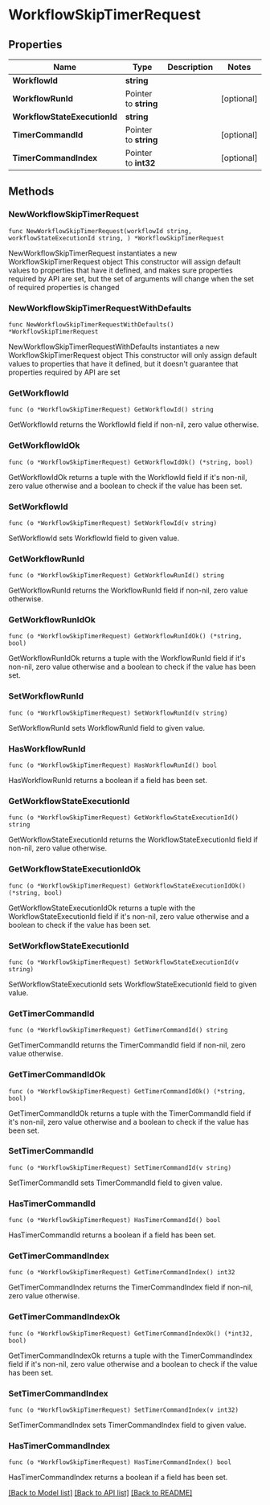 # WorkflowSkipTimerRequest

## Properties

Name | Type | Description | Notes
------------ | ------------- | ------------- | -------------
**WorkflowId** | **string** |  | 
**WorkflowRunId** | Pointer to **string** |  | [optional] 
**WorkflowStateExecutionId** | **string** |  | 
**TimerCommandId** | Pointer to **string** |  | [optional] 
**TimerCommandIndex** | Pointer to **int32** |  | [optional] 

## Methods

### NewWorkflowSkipTimerRequest

`func NewWorkflowSkipTimerRequest(workflowId string, workflowStateExecutionId string, ) *WorkflowSkipTimerRequest`

NewWorkflowSkipTimerRequest instantiates a new WorkflowSkipTimerRequest object
This constructor will assign default values to properties that have it defined,
and makes sure properties required by API are set, but the set of arguments
will change when the set of required properties is changed

### NewWorkflowSkipTimerRequestWithDefaults

`func NewWorkflowSkipTimerRequestWithDefaults() *WorkflowSkipTimerRequest`

NewWorkflowSkipTimerRequestWithDefaults instantiates a new WorkflowSkipTimerRequest object
This constructor will only assign default values to properties that have it defined,
but it doesn't guarantee that properties required by API are set

### GetWorkflowId

`func (o *WorkflowSkipTimerRequest) GetWorkflowId() string`

GetWorkflowId returns the WorkflowId field if non-nil, zero value otherwise.

### GetWorkflowIdOk

`func (o *WorkflowSkipTimerRequest) GetWorkflowIdOk() (*string, bool)`

GetWorkflowIdOk returns a tuple with the WorkflowId field if it's non-nil, zero value otherwise
and a boolean to check if the value has been set.

### SetWorkflowId

`func (o *WorkflowSkipTimerRequest) SetWorkflowId(v string)`

SetWorkflowId sets WorkflowId field to given value.


### GetWorkflowRunId

`func (o *WorkflowSkipTimerRequest) GetWorkflowRunId() string`

GetWorkflowRunId returns the WorkflowRunId field if non-nil, zero value otherwise.

### GetWorkflowRunIdOk

`func (o *WorkflowSkipTimerRequest) GetWorkflowRunIdOk() (*string, bool)`

GetWorkflowRunIdOk returns a tuple with the WorkflowRunId field if it's non-nil, zero value otherwise
and a boolean to check if the value has been set.

### SetWorkflowRunId

`func (o *WorkflowSkipTimerRequest) SetWorkflowRunId(v string)`

SetWorkflowRunId sets WorkflowRunId field to given value.

### HasWorkflowRunId

`func (o *WorkflowSkipTimerRequest) HasWorkflowRunId() bool`

HasWorkflowRunId returns a boolean if a field has been set.

### GetWorkflowStateExecutionId

`func (o *WorkflowSkipTimerRequest) GetWorkflowStateExecutionId() string`

GetWorkflowStateExecutionId returns the WorkflowStateExecutionId field if non-nil, zero value otherwise.

### GetWorkflowStateExecutionIdOk

`func (o *WorkflowSkipTimerRequest) GetWorkflowStateExecutionIdOk() (*string, bool)`

GetWorkflowStateExecutionIdOk returns a tuple with the WorkflowStateExecutionId field if it's non-nil, zero value otherwise
and a boolean to check if the value has been set.

### SetWorkflowStateExecutionId

`func (o *WorkflowSkipTimerRequest) SetWorkflowStateExecutionId(v string)`

SetWorkflowStateExecutionId sets WorkflowStateExecutionId field to given value.


### GetTimerCommandId

`func (o *WorkflowSkipTimerRequest) GetTimerCommandId() string`

GetTimerCommandId returns the TimerCommandId field if non-nil, zero value otherwise.

### GetTimerCommandIdOk

`func (o *WorkflowSkipTimerRequest) GetTimerCommandIdOk() (*string, bool)`

GetTimerCommandIdOk returns a tuple with the TimerCommandId field if it's non-nil, zero value otherwise
and a boolean to check if the value has been set.

### SetTimerCommandId

`func (o *WorkflowSkipTimerRequest) SetTimerCommandId(v string)`

SetTimerCommandId sets TimerCommandId field to given value.

### HasTimerCommandId

`func (o *WorkflowSkipTimerRequest) HasTimerCommandId() bool`

HasTimerCommandId returns a boolean if a field has been set.

### GetTimerCommandIndex

`func (o *WorkflowSkipTimerRequest) GetTimerCommandIndex() int32`

GetTimerCommandIndex returns the TimerCommandIndex field if non-nil, zero value otherwise.

### GetTimerCommandIndexOk

`func (o *WorkflowSkipTimerRequest) GetTimerCommandIndexOk() (*int32, bool)`

GetTimerCommandIndexOk returns a tuple with the TimerCommandIndex field if it's non-nil, zero value otherwise
and a boolean to check if the value has been set.

### SetTimerCommandIndex

`func (o *WorkflowSkipTimerRequest) SetTimerCommandIndex(v int32)`

SetTimerCommandIndex sets TimerCommandIndex field to given value.

### HasTimerCommandIndex

`func (o *WorkflowSkipTimerRequest) HasTimerCommandIndex() bool`

HasTimerCommandIndex returns a boolean if a field has been set.


[[Back to Model list]](../README.md#documentation-for-models) [[Back to API list]](../README.md#documentation-for-api-endpoints) [[Back to README]](../README.md)


